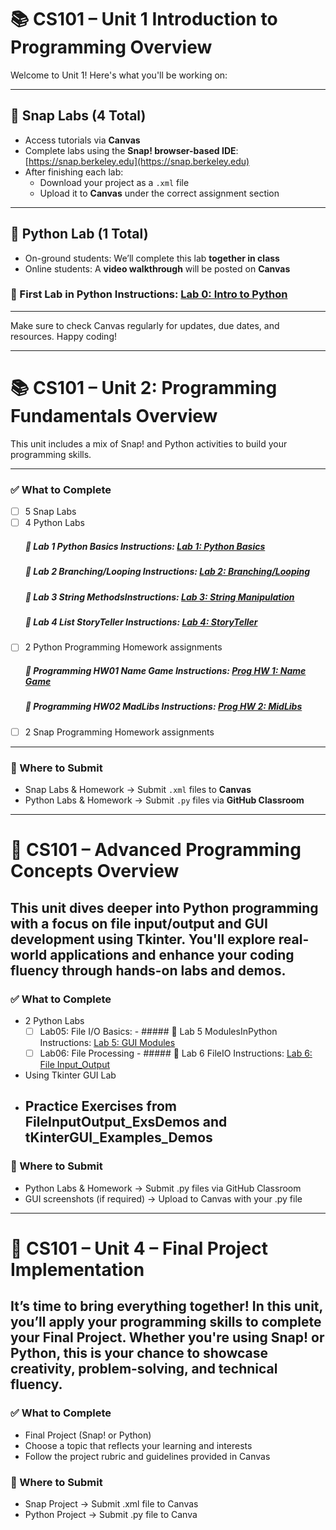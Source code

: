 # 📚 CS101 – Unit 1 Introduction to Programming Overview

Welcome to Unit 1! Here's what you'll be working on:

---

## 🧩 Snap Labs (4 Total)

- Access tutorials via **Canvas**
- Complete labs using the **Snap! browser-based IDE**: [https://snap.berkeley.edu](https://snap.berkeley.edu)
- After finishing each lab:
  - Download your project as a `.xml` file
  - Upload it to **Canvas** under the correct assignment section
---

## 🐍 Python Lab (1 Total)

- On-ground students: We’ll complete this lab **together in class**
- Online students: A **video walkthrough** will be posted on **Canvas**

### 📌 First Lab in Python Instructions: [Lab 0: Intro to Python](Unit01_Intro/IntroToPython/LabInstruction_README.md)

---
Make sure to check Canvas regularly for updates, due dates, and resources. Happy coding!

---
# 📚 CS101 – Unit 2: Programming Fundamentals Overview

This unit includes a mix of Snap! and Python activities to build your programming skills.

---

### ✅ What to Complete
- [ ] 5 Snap Labs  
- [ ] 4 Python Labs
     ##### 📌 Lab 1 Python Basics Instructions: [Lab 1: Python Basics](Unit02_Fundamentals/Lab01/Lab01_Instruction_README.md)
     ##### 📌 Lab 2 Branching/Looping Instructions: [Lab 2: Branching/Looping](Unit02_Fundamentals/Lab02/Lab02_Instruction_README.md)
     ##### 📌 Lab 3 String MethodsInstructions: [Lab 3: String Manipulation](Unit02_Fundamentals/Lab03/Lab03_Instruction_README.md)
     ##### 📌 Lab 4 List StoryTeller Instructions: [Lab 4: StoryTeller](Unit02_Fundamentals/Lab04/Lab04_Instruction_README.md)
- [ ] 2 Python Programming Homework assignments
     ##### 📌 Programming HW01 Name Game Instructions: [Prog HW 1: Name Game](Unit02_Fundamentals/ProgrammingHW01/HW01_Instruction_README.md)
     ##### 📌 Programming HW02 MadLibs Instructions: [Prog HW 2: MidLibs](Unit02_Fundamentals/ProgrammingHW02/HW02_Instruction_README.md)
- [ ] 2 Snap Programming Homework assignments

---

### 📂 Where to Submit
- Snap Labs & Homework → Submit `.xml` files to **Canvas**
- Python Labs & Homework → Submit `.py` files via **GitHub Classroom**

---

# 🧠 CS101 – Advanced Programming Concepts Overview

This unit dives deeper into Python programming with a focus on file input/output and GUI development using Tkinter. 
You'll explore real-world applications and enhance your coding fluency through hands-on labs and demos.
---
### ✅ What to Complete
- 2 Python Labs
    * [ ] Lab05: File I/O Basics:
          - ##### 📌 Lab 5 ModulesInPython Instructions: [Lab 5: GUI Modules](Unit03_AdProgramming/Lab05/Lab05_Instruction_README.md)
    * [ ] Lab06: File Processing
          - ##### 📌 Lab 6 FileIO Instructions: [Lab 6: File Input_Output](Unit03_AdProgramming/Lab06/Lab06_Instruction_README.md)
- Using Tkinter GUI Lab
+ Practice Exercises from FileInputOutput_ExsDemos and tKinterGUI_Examples_Demos
  ---
### 📂 Where to Submit
- Python Labs & Homework → Submit .py files via GitHub Classroom
- GUI screenshots (if required) → Upload to Canvas with your .py file
---

# 🚀 CS101 – Unit 4 – Final Project Implementation

It’s time to bring everything together! In this unit, you’ll apply your programming skills to complete your Final Project. Whether you're using Snap! or Python, this is your chance to showcase creativity, problem-solving, and technical fluency.
---
### ✅ What to Complete
- Final Project (Snap! or Python)
- Choose a topic that reflects your learning and interests
- Follow the project rubric and guidelines provided in Canvas

### 📂 Where to Submit
- Snap Project → Submit .xml file to Canvas
- Python Project → Submit .py file to Canva


